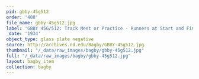 ```yaml
---
pid: gbby-45g512
order: '488'
file_name: gbby-45g512.jpg
label: 'GBBY 45G/512: Track Meet or Practice - Runners at Start and Finish - 1934'
_date: '1934'
object_type: glass plate negative
source: http://archives.nd.edu/Bagby/GBBY-45g512.jpg
thumbnail: "/_data/raw_images/bagby/gbby-45g512.jpg"
full: "/_data/raw_images/bagby/gbby-45g512.jpg"
layout: bagby_item
collection: bagby
---
```

